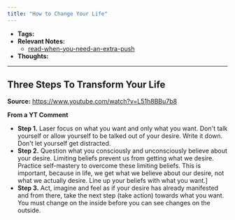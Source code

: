 ```yaml
---
title: "How to Change Your Life"
---
```


- **Tags:** 
- **Relevant Notes:**
	- [read-when-you-need-an-extra-push](notes/por/extra-push.md)
- **Thoughts:**

---

## Three Steps To Transform Your Life
**Source:** https://www.youtube.com/watch?v=L51h8BBu7b8

**From a YT Comment**
- **Step 1.** Laser focus on what you want and only what you want. Don't talk yourself or allow yourself to be talked out of your desire. Write it down. Don't let yourself get distracted. 
- **Step 2.** Question what you consciously and unconsciously believe about your desire. Limiting beliefs prevent us from getting what we desire. Practice self-mastery to overcome these limiting beliefs.  This is important, because in life, we get what we believe about our desire, not what we actually desire. Line up your beliefs with what you want.]
- **Step 3.** Act, imagine and feel as if your desire has already manifested and from there, take the next step (take action) towards what you want. You must change on the inside before you can see changes on the outside.